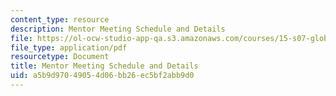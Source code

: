 ```yaml
---
content_type: resource
description: Mentor Meeting Schedule and Details
file: https://ol-ocw-studio-app-qa.s3.amazonaws.com/courses/15-s07-globalhealth-lab-spring-2013/a5b9d97049054d06bb26ec5bf2abb9d0_MIT15_S07S13_mentor-schedule.pdf
file_type: application/pdf
resourcetype: Document
title: Mentor Meeting Schedule and Details
uid: a5b9d970-4905-4d06-bb26-ec5bf2abb9d0
---
```


